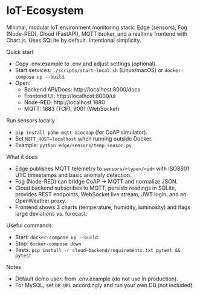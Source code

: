 # IoT-Ecosystem

Minimal, modular IoT environment monitoring stack: Edge (sensors), Fog (Node-RED), Cloud (FastAPI), MQTT broker, and a realtime frontend with Chart.js. Uses SQLite by default. Intentional simplicity.

Quick start
- Copy .env.example to .env and adjust settings (optional).
- Start services: `./scripts/start-local.sh` (Linux/macOS) or `docker-compose up --build`.
- Open:
  - Backend API/Docs: http://localhost:8000/docs
  - Frontend UI: http://localhost:8000/ui
  - Node-RED: http://localhost:1880
  - MQTT: 1883 (TCP), 9001 (WebSocket)

Run sensors locally
- `pip install paho-mqtt aiocoap` (for CoAP simulator).
- Set `MQTT_HOST=localhost` when running outside Docker.
- Example: `python edge/sensors/temp_sensor.py`

What it does
- Edge publishes MQTT telemetry to `sensors/<type>/<id>` with ISO8601 UTC timestamps and basic anomaly detection.
- Fog (Node-RED) can bridge CoAP → MQTT and normalize JSON.
- Cloud backend subscribes to MQTT, persists readings in SQLite, provides REST endpoints, WebSocket live stream, JWT login, and an OpenWeather proxy.
- Frontend shows 3 charts (temperature, humidity, luminosity) and flags large deviations vs. forecast.

Useful commands
- Start: `docker-compose up --build`
- Stop: `docker-compose down`
- Tests: `pip install -r cloud-backend/requirements.txt pytest && pytest`

Notes
- Default demo user: from .env.example (do not use in production).
- For MySQL, set `DB_URL` accordingly and run your own DB (not included).
